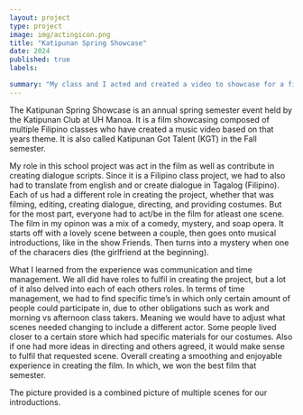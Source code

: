 ```yaml
---
layout: project
type: project
image: img/actingicon.png
title: "Katipunan Spring Showcase"
date: 2024
published: true
labels:

summary: "My class and I acted and created a video to showcase for a film festival"
---
```


The Katipunan Spring Showcase is an annual spring semester event held by the Katipunan Club at UH Manoa. It is a film showcasing composed of multiple Filipino classes who have created a music video based on that years theme. It is also called Katipunan Got Talent (KGT) in the Fall semester.

My role in this school project was act in the film as well as contribute in creating dialogue scripts. Since it is a Filipino class project, we had to also had to translate from english and or create dialogue in Tagalog (Filipino). Each of us had a different role in creating the project, whether that was filming, editing, creating dialogue, directing, and providing costumes. But for the most part, everyone had to act/be in the film for atleast one scene.
The film in my opinon was a mix of a comedy, mystery, and soap opera. It starts off with a lovely scene between a couple, then goes onto musical introductions, like in the show Friends. Then turns into a mystery when one of the characers dies (the girlfriend at the beginning).

What I learned from the experience was communication and time management. We all did have roles to fulfil in creating the project, but a lot of it also delved into each of each others roles. In terms of time management, we had to find specific time’s in which only certain amount of people could participate in, due to other obligations such as work and morning vs afternoon class takers. Meaning we would have to adjust what scenes needed changing to include a different actor. Some people lived closer to a certain store which had specific materials for our costumes. Also if one had more ideas in directing and others agreed, it would make sense to fulfil that requested scene. Overall creating a smoothing and enjoyable experience in creating the film. In which, we won the best film that semester.

The picture provided is a combined picture of multiple scenes for our introductions.
